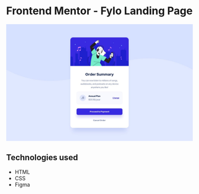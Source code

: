 # Frontend Mentor - Fylo Landing Page
![](design/desktop-design.jpg)

## Technologies used
* HTML
* CSS
* Figma